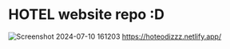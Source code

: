 # HOTEL website repo :D

![Screenshot 2024-07-10 161203](https://github.com/BARNALIXD/HOTEL/assets/171536118/6566bcd5-f706-4df2-ab62-3e66e3187001)
https://hoteodizzz.netlify.app/
